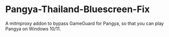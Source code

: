 # Pangya-Thailand-Bluescreen-Fix
A mitmproxy addon to bypass GameGuard for Pangya, so that you can play Pangya on Windows 10/11.
